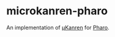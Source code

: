 # microkanren-pharo

An implementation of
[µKanren](http://minikanren.org) for [Pharo](http://pharo.org).
